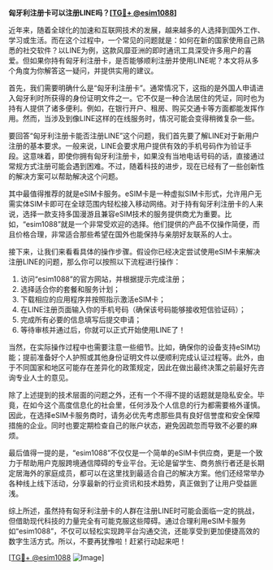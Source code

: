 **匈牙利注册卡可以注册LINE吗？[[TG💪+ @esim1088](https://t.me/s/esim1088)]**

近年来，随着全球化的加速和互联网技术的发展，越来越多的人选择到国外工作、学习或生活。而在这个过程中，一个常见的问题就是：如何在新的国家使用自己熟悉的社交软件？以LINE为例，这款风靡亚洲的即时通讯工具深受许多用户的喜爱。但如果你持有匈牙利注册卡，是否能够顺利注册并使用LINE呢？本文将从多个角度为你解答这一疑问，并提供实用的建议。

首先，我们需要明确什么是“匈牙利注册卡”。通常情况下，这指的是外国人申请进入匈牙利时所获得的身份证明文件之一。它不仅是一种合法居住的凭证，同时也为持有人提供了诸多便利。例如，在银行开户、租房、购买交通卡等方面都能发挥作用。然而，当涉及到像LINE这样的在线服务时，情况可能会变得稍微复杂一些。

要回答“匈牙利注册卡能否注册LINE”这个问题，我们首先要了解LINE对于新用户注册的基本要求。一般来说，LINE会要求用户提供有效的手机号码作为验证手段。这意味着，即使你拥有匈牙利注册卡，如果没有当地电话号码的话，直接通过常规方式注册可能会遇到困难。不过，随着科技的进步，现在已经有了一些创新性的解决方案可以帮助解决这个问题。

其中最值得推荐的就是eSIM卡服务。eSIM卡是一种虚拟SIM卡形式，允许用户无需实体SIM卡即可在全球范围内轻松接入移动网络。对于持有匈牙利注册卡的人来说，选择一款支持多国漫游且兼容eSIM技术的服务提供商尤为重要。比如，“esim1088”就是一个非常受欢迎的选择。他们提供的产品不仅操作简便，而且价格合理，非常适合那些希望在国外也能保持与亲朋好友联系的人士。

接下来，让我们来看看具体的操作步骤。假设你已经决定尝试使用eSIM卡来解决注册LINE的问题，那么你可以按照以下流程进行操作：

1. 访问“esim1088”的官方网站，并根据提示完成注册；
2. 选择适合你的套餐和服务计划；
3. 下载相应的应用程序并按照指示激活eSIM卡；
4. 在LINE注册页面输入你的手机号码（确保该号码能够接收短信验证码）；
5. 完成所有必要的信息填写后提交申请；
6. 等待审核并通过后，你就可以正式开始使用LINE了！

当然，在实际操作过程中也需要注意一些细节。比如，确保你的设备支持eSIM功能；提前准备好个人护照或其他身份证明文件以便顺利完成认证过程等。此外，由于不同国家和地区可能存在差异化的政策规定，因此在做出最终决策之前最好先咨询专业人士的意见。

除了上述提到的技术层面的问题之外，还有一个不得不提的话题就是隐私安全。毕竟，在如今这个高度信息化的社会里，任何涉及个人信息的行为都需要格外谨慎。因此，在选择eSIM卡服务商时，请务必优先考虑那些具有良好信誉度和安全保障措施的企业。同时也要定期检查自己的账户状态，避免因疏忽而导致不必要的麻烦。

最后值得一提的是，“esim1088”不仅仅是一个简单的eSIM卡供应商，更是一个致力于帮助用户克服跨境通信障碍的专业平台。无论是留学生、商务旅行者还是长期定居海外的家庭成员，都可以在这里找到最适合自己的解决方案。他们还经常举办各种线上线下活动，分享最新的行业资讯和技术趋势，真正做到了让用户受益匪浅。

综上所述，虽然持有匈牙利注册卡的人群在注册LINE时可能会面临一定的挑战，但借助现代科技的力量完全有可能克服这些障碍。通过合理利用eSIM卡服务如“esim1088”，不仅可以轻松实现跨平台沟通交流，还能享受到更加便捷高效的数字生活方式。所以，不要再犹豫啦！赶紧行动起来吧！

[[TG💪+ @esim1088](https://t.me/s/esim1088) ![Image](https://i.postimg.cc/4NQfJmqS/Snipaste-2025-05-13-00-14-12.png)]